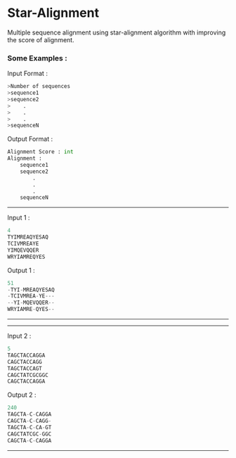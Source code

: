 # Star-Alignment
Multiple sequence alignment using star-alignment algorithm with improving the score of alignment.


### Some Examples :

Input Format :
``` python
>Number of sequences
>sequence1
>sequence2
>    .
>    .
>    .
>sequenceN

```

Output Format :
``` python
Alignment Score : int
Alignment :
    sequence1
    sequence2
        .
        .
        .
    sequenceN
```

---
Input 1 :
```python
4 
TYIMREAQYESAQ
TCIVMREAYE
YIMQEVQQER
WRYIAMREQYES
```
Output 1 :
```python
51
-TYI-MREAQYESAQ
-TCIVMREA-YE---
--YI-MQEVQQER--
WRYIAMRE-QYES--
```
---

---
Input 2 :
``` python
5
TAGCTACCAGGA
CAGCTACCAGG
TAGCTACCAGT
CAGCTATCGCGGC
CAGCTACCAGGA
```
Output 2 :
``` python
240
TAGCTA-C-CAGGA
CAGCTA-C-CAGG-
TAGCTA-C-CA-GT
CAGCTATCGC-GGC
CAGCTA-C-CAGGA
```
---
